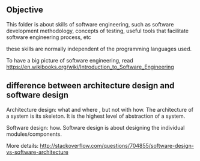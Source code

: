 Objective
-------------------

This folder is about skills of software engineering,
such as software development methodology,
concepts of testing,
useful tools that facilitate software engineering process, etc

these skills are normally independent of the programming languages used.

To have a big picture of software engineering, 
read https://en.wikibooks.org/wiki/Introduction_to_Software_Engineering


difference between architecture design and software design
----------------------------------

Architecture design: what and where , but not with how.
The architecture of a system is its skeleton.
It is the highest level of abstraction of a system.

Software design: how.
Software design is about designing the individual modules/components.

More details: http://stackoverflow.com/questions/704855/software-design-vs-software-architecture



